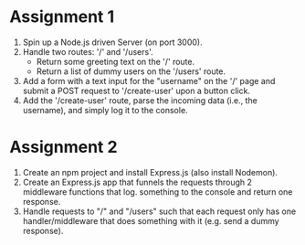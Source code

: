 # Assignment 1
1. Spin up a Node.js driven Server (on port 3000).
2. Handle two routes: '/' and '/users'.
   - Return some greeting text on the '/' route.
   - Return a list of dummy users on the '/users' route.
3. Add a form with a text input for the "username" on the '/' page and submit a POST request to '/create-user' upon a button click.
4. Add the '/create-user' route, parse the incoming data (i.e., the username), and simply log it to the console. 

# Assignment 2
1. Create an npm project and install Express.js (also install Nodemon).
2. Create an Express.js app that funnels the requests through 2 middleware functions that log. something to the console and return one response.
3. Handle requests to "/" and "/users" such that each request only has one handler/middleware that does something with it (e.g. send a dummy response).
